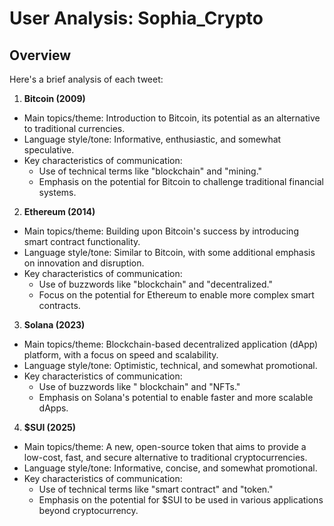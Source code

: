 # User Analysis: Sophia_Crypto

## Overview

Here's a brief analysis of each tweet:

1. **Bitcoin (2009)**

* Main topics/theme: Introduction to Bitcoin, its potential as an alternative to traditional currencies.
* Language style/tone: Informative, enthusiastic, and somewhat speculative.
* Key characteristics of communication:
	+ Use of technical terms like "blockchain" and "mining."
	+ Emphasis on the potential for Bitcoin to challenge traditional financial systems.

2. **Ethereum (2014)**

* Main topics/theme: Building upon Bitcoin's success by introducing smart contract functionality.
* Language style/tone: Similar to Bitcoin, with some additional emphasis on innovation and disruption.
* Key characteristics of communication:
	+ Use of buzzwords like "blockchain" and "decentralized."
	+ Focus on the potential for Ethereum to enable more complex smart contracts.

3. **Solana (2023)**

* Main topics/theme: Blockchain-based decentralized application (dApp) platform, with a focus on speed and scalability.
* Language style/tone: Optimistic, technical, and somewhat promotional.
* Key characteristics of communication:
	+ Use of buzzwords like " blockchain" and "NFTs."
	+ Emphasis on Solana's potential to enable faster and more scalable dApps.

4. **$SUI (2025)**

* Main topics/theme: A new, open-source token that aims to provide a low-cost, fast, and secure alternative to traditional cryptocurrencies.
* Language style/tone: Informative, concise, and somewhat promotional.
* Key characteristics of communication:
	+ Use of technical terms like "smart contract" and "token."
	+ Emphasis on the potential for $SUI to be used in various applications beyond cryptocurrency.